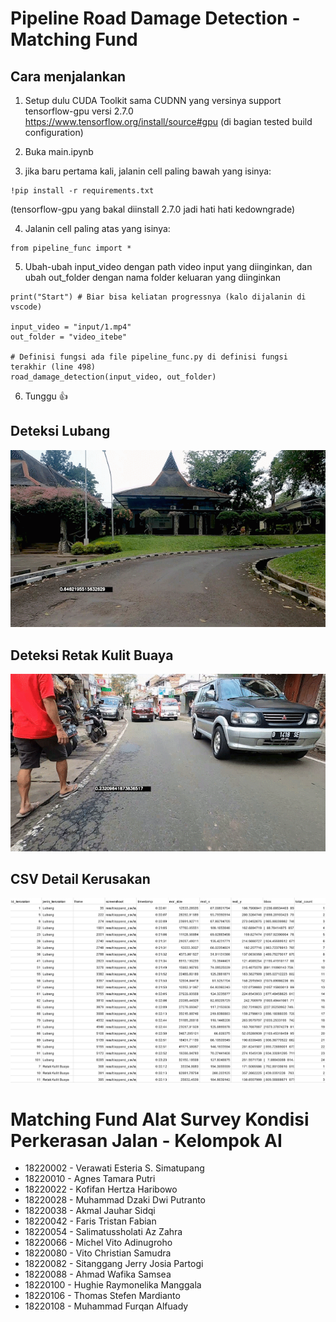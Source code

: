 # Pipeline Road Damage Detection - Matching Fund

## Cara menjalankan
1. Setup dulu CUDA Toolkit sama CUDNN yang versinya support tensorflow-gpu versi 2.7.0  
https://www.tensorflow.org/install/source#gpu (di bagian tested build configuration)

2. Buka main.ipynb

3. jika baru pertama kali, jalanin cell paling bawah yang isinya:
```
!pip install -r requirements.txt
```
  (tensorflow-gpu yang bakal diinstall 2.7.0 jadi hati hati kedowngrade)
  
4. Jalanin cell paling atas yang isinya:
```
from pipeline_func import *
```

5. Ubah-ubah input_video dengan path video input yang diinginkan, dan ubah out_folder dengan nama folder keluaran yang diinginkan
```
print("Start") # Biar bisa keliatan progressnya (kalo dijalanin di vscode)

input_video = "input/1.mp4"
out_folder = "video_itebe"

# Definisi fungsi ada file pipeline_func.py di definisi fungsi terakhir (line 498)
road_damage_detection(input_video, out_folder)
```
6. Tunggu 👍

## Deteksi Lubang
<p align="center"><img src="dependency/gif/Lubang.gif"\></p>

## Deteksi Retak Kulit Buaya
<p align="center"><img src="dependency/gif/Retak_Kulit_Buaya.gif"\></p>

## CSV Detail Kerusakan
<p align="center"><img src="dependency/gif/csv_detail.png"\></p>

# Matching Fund Alat Survey Kondisi Perkerasan Jalan - Kelompok AI

+ 18220002 - Verawati Esteria S. Simatupang  
+ 18220010 - Agnes Tamara Putri  
+ 18220022 - Kofifan Hertza Haribowo  
+ 18220028 - Muhammad Dzaki Dwi Putranto  
+ 18220038 - Akmal Jauhar Sidqi  
+ 18220042 - Faris Tristan Fabian  
+ 18220054 - Salimatussholati Az Zahra  
+ 18220066 - Michel Vito Adinugroho  
+ 18220080 - Vito Christian Samudra  
+ 18220082 - Sitanggang Jerry Josia Partogi  
+ 18220088 - Ahmad Wafika Samsea  
+ 18220100 - Hughie Raymonelika Manggala  
+ 18220106 - Thomas Stefen Mardianto  
+ 18220108 - Muhammad Furqan Alfuady  
